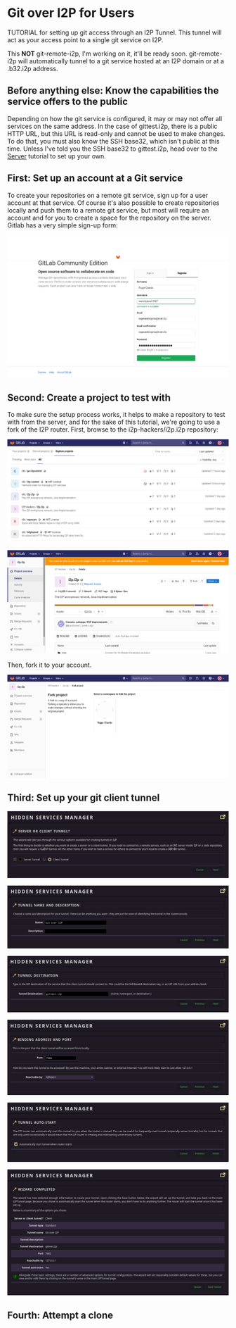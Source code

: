 Git over I2P for Users
======================

TUTORIAL for setting up git access through an I2P Tunnel. This tunnel will act
as your access point to a single git service on I2P.

This **NOT** git-remote-i2p, I'm working on it, it'll be ready soon.
git-remote-i2p will automatically tunnel to a git service hosted at an I2P
domain or at a .b32.i2p address.

Before anything else: Know the capabilities the service offers to the public
----------------------------------------------------------------------------

Depending on how the git service is configured, it may or may not offer all
services on the same address. In the case of gittest.i2p, there is a public
HTTP URL, but this URL is read-only and cannot be used to make changes. To do
that, you must also know the SSH base32, which isn't public at this time. Unless
I've told you the SSH base32 to gittest.i2p, head over to the [Server](GITLAB.md)
tutorial to set up your own.

First: Set up an account at a Git service
-----------------------------------------

To create your repositories on a remote git service, sign up for a user account
at that service. Of course it's also possible to create repositories locally
and push them to a remote git service, but most will require an account and for
you to create a space for the repository on the server. Gitlab has a very simple
sign-up form:

![Registration is easy!](register.png)

Second: Create a project to test with
-------------------------------------

To make sure the setup process works, it helps to make a repository to test with
from the server, and for the sake of this tutorial, we're going to use a fork of
the I2P router. First, browse to the i2p-hackers/i2p.i2p repository:

![Browse to i2p.i2p](explore.png)

![I2P Hackers i2p.i2p](i2p.png)

Then, fork it to your account.

![Roger is forking](fork.png)

Third: Set up your git client tunnel
------------------------------------

![Client tunnel](wizard1.png)

![Git over I2P](wizard2.png)

![gittest.i2p](wizard3.png)

![localhost:localport](wizard4.png)

![Auto Start](wizard5.png)

![Review settings](wizard6.png)

Fourth: Attempt a clone
-----------------------